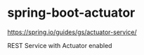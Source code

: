 # spring-boot-actuator

https://spring.io/guides/gs/actuator-service/

REST Service with Actuator enabled